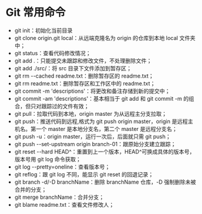 # Git 常用命令

-   git init：初始化当前目录
-   git clone origin.git local：从远端克隆名为 origin 的仓库到本地 local 文件夹中；
-   git status：查看代码修改情况；
-   git add .：只能提交未跟踪和修改文件，不处理删除文件；
-   git add ./src/：将 src 目录下文件添加到暂存区；
-   git rm --cached readme.txt：删除暂存区的 readme.txt；
-   git rm readme.txt：删除暂存区和工作区中的 readme.txt；
-   git commit -m 'descriptions'：将更改和备注存储到新的提交中；
-   git commit -am 'descriptions'：基本相当于 git add 和 git commit -m 的组合，但只对跟踪过的文件有效；
-   git pull：拉取代码到本地，origin master 为从远程主分支拉取；
-   git push：推送代码到远程,格式为 git push origin master，origin 是远程主机名。第一个 master 是本地分支名，第二个 master 是远程分支名；
-   git push -u：origin master，运行一次后，后面就只需 git push；
-   git push --set-upstream origin branch-01：跟原始分支建立跟踪；
-   git reset --hard HEAD^：重置到上一个版本，HEAD^可换成具体的版本号，版本号用 git log 命令获取；
-   git log --pretty=oneline：查看版本号；
-   git reflog：跟 git log 不同，能显示 git reset 的回退记录；
-   git branch -d/-D branchName：删除 branchName 仓库，-D 强制删除未被合并的分支；
-   git merge branchName：合并分支；
-   git blame readme.txt：查看文件修改人；

